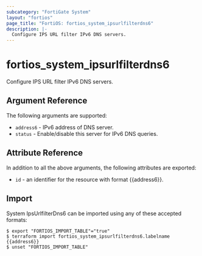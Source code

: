 ```yaml
---
subcategory: "FortiGate System"
layout: "fortios"
page_title: "FortiOS: fortios_system_ipsurlfilterdns6"
description: |-
  Configure IPS URL filter IPv6 DNS servers.
---
```


# fortios_system_ipsurlfilterdns6
Configure IPS URL filter IPv6 DNS servers.

## Argument Reference

The following arguments are supported:

* `address6` - IPv6 address of DNS server.
* `status` - Enable/disable this server for IPv6 DNS queries.


## Attribute Reference

In addition to all the above arguments, the following attributes are exported:
* `id` - an identifier for the resource with format {{address6}}.

## Import

System IpsUrlfilterDns6 can be imported using any of these accepted formats:
```
$ export "FORTIOS_IMPORT_TABLE"="true"
$ terraform import fortios_system_ipsurlfilterdns6.labelname {{address6}}
$ unset "FORTIOS_IMPORT_TABLE"
```
